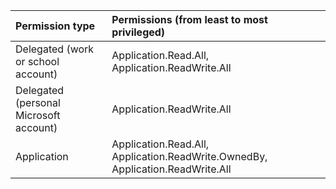 |Permission type      | Permissions (from least to most privileged)              |
|:--------------------|:---------------------------------------------------------|
|Delegated (work or school account) | Application.Read.All, Application.ReadWrite.All    |
|Delegated (personal Microsoft account) |  Application.ReadWrite.All |
|Application | Application.Read.All, Application.ReadWrite.OwnedBy, Application.ReadWrite.All |
